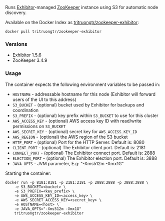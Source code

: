 Runs [Exhibitor](https://github.com/Netflix/exhibitor)-managed [ZooKeeper](http://zookeeper.apache.org/) instance using S3 for automatic node discovery.

Available on the Docker Index as [tritruongtr/zookeeper-exhibitor](https://index.docker.io/u/tritruongtr/zookeeper-exhibitor/):

    docker pull tritruongtr/zookeeper-exhibitor

### Versions
* Exhibitor 1.5.6
* ZooKeeper 3.4.9

### Usage
The container expects the following environment variables to be passed in:

* `HOSTNAME` - addressable hostname for this node (Exhibitor will forward users of the UI to this address)
* `S3_BUCKET` - (optional) bucket used by Exhibitor for backups and coordination
* `S3_PREFIX` - (optional) key prefix within `S3_BUCKET` to use for this cluster
* `AWS_ACCESS_KEY` - (optional) AWS access key ID with read/write permissions on `S3_BUCKET`
* `AWS_SECRET_KEY` - (optional) secret key for `AWS_ACCESS_KEY_ID`
* `AWS_REGION` - (optional) the AWS region of the S3 bucket
* `HTTP_PORT` - (optional) Port for the HTTP Server. Default is: 8080
* `CLIENT_PORT` - (optional) The Exhibitor client port. Default is: 2181
* `CONNECT_PORT` - (optional) The Exhibitor connect port. Default is: 2888
* `ELECTION_PORT` - (optional) The Exhibitor election port. Default is: 3888
* `JAVA_OPTS` - JVM parameter, E.g: "-Xms512m -Xmx1G"


Starting the container:

    docker run -p 8181:8181 -p 2181:2181 -p 2888:2888 -p 3888:3888 \
        -e S3_BUCKET=<bucket> \
        -e S3_PREFIX=<key_prefix> \
        -e AWS_ACCESS_KEY_ID=<access_key> \
        -e AWS_SECRET_ACCESS_KEY=<secret_key> \
        -e HOSTNAME=<host> \
        -e JAVA_OPTS="-Xms512m -Xmx1G"
        tritruongtr/zookeeper-exhibitor
